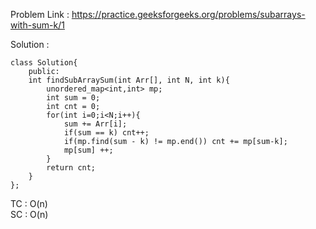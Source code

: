 Problem Link : https://practice.geeksforgeeks.org/problems/subarrays-with-sum-k/1

Solution : 

```
class Solution{
    public:
    int findSubArraySum(int Arr[], int N, int k){
        unordered_map<int,int> mp;
        int sum = 0;
        int cnt = 0;
        for(int i=0;i<N;i++){
            sum += Arr[i];
            if(sum == k) cnt++;
            if(mp.find(sum - k) != mp.end()) cnt += mp[sum-k];
            mp[sum] ++;
        }
        return cnt;
    }
};

```

TC : O(n)<br>
SC : O(n)
